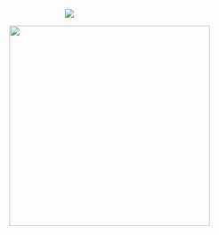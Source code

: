  <p align="center">
   <img src="https://i.imgur.com/TYGhncp.jpg">
</p>

<img align='right' src="https://github-readme-stats.vercel.app/api?username=s0v1x&show_icons=true&theme=dark&hide_border=true&hide_title=true" width="360">

